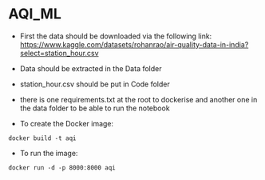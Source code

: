 # AQI_ML

- First the data should be downloaded via the following link: 
https://www.kaggle.com/datasets/rohanrao/air-quality-data-in-india?select=station_hour.csv
- Data should be extracted in the Data folder
- station_hour.csv should be put in Code folder
- there is one requirements.txt at the root to dockerise and another one in the data folder to be able to run the notebook

- To create the Docker image:

```
docker build -t aqi
```
- To run the image:
```
docker run -d -p 8000:8000 aqi
```
